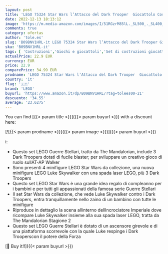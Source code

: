 ```yaml
---
layout: post
title: 'LEGO 75324 Star Wars l’Attacco del Dark Trooper  Giocattolo Costruibile da Collezione  Guerre Stellari Mandalorian con Minifigure di Luke Skywalker'
date: 2022-12-13 18:13:12
image: 'https://m.media-amazon.com/images/I/51RGzrM85lL._SL500_._SL400_.jpg'
comments: true
category: ofertas
author: 'tole.es'
slug: 'B09BNV1HRL-it LEGO 75324 Star Wars l’Attacco del Dark Trooper Giocattolo...'
sku: 'B09BNV1HRL-it'
tags: [ 'Costruzioni','Giochi e giocattoli','Set di costruzioni giocattolo','lego','🇮🇹', ]
actualPrice: 22.9 EUR
currency: EUR
price: 22.9
comparePrice: 34.99 EUR
prodname: 'LEGO 75324 Star Wars l’Attacco del Dark Trooper  Giocattolo Costruibile da Collezione  Guerre Stellari Mandalorian con Minifigure di Luke Skywalker'
country: 'it'
flag: '🇮🇹'
brand: 'LEGO'
buyurl: 'https://www.amazon.it/dp/B09BNV1HRL/?tag=tolees00-21'
descuento: '34.55'
average: '23.6275'
---
```


You can find [{{< param title >}}]({{< param buyurl >}}) with a discount here:

[![{{< param prodname >}}]({{< param image >}})]({{< param buyurl >}})

ℹ️:

- Questo set LEGO Guerre Stellari, tratto da The Mandalorian, include 3 Dark Troopers dotati di fucile blaster; per sviluppare un creativo gioco di ruolo sullAT-AP Walker
- Sono presenti 4 minifigure LEGO Star Wars da collezione, una nuova minifigure LEGO Luke Skywalker con una spada laser LEGO, più 3 Dark Troopers
- Questo set LEGO Star Wars è una grande idea regalo di compleanno per i bambini e per tutti gli appassionati della famosa serie Guerre Stellari
- Il set Star Wars da collezione, che vede Luke Skywalker contro i Dark Troopers, entra tranquillamente nello zaino di un bambino con tutte le minifigure
- Riproduce in dettaglio la scena allinterno dellIncrociatore Imperiale dove ricompare Luke Skywalker insieme alla sua spada laser LEGO, tratta da The Mandalorian Stagione 2
- Questo set LEGO Guerre Stellari è dotato di un ascensore girevole e di una piattaforma scorrevole con la quale Luke respinge i Dark Trooperscon il potere della Forza

[🛒 Buy it!!]({{< param buyurl >}})
